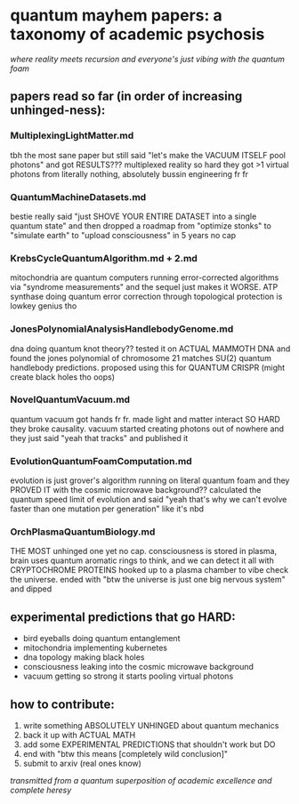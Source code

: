 # quantum mayhem papers: a taxonomy of academic psychosis

*where reality meets recursion and everyone's just vibing with the quantum foam*

## papers read so far (in order of increasing unhinged-ness):

### MultiplexingLightMatter.md
tbh the most sane paper but still said "let's make the VACUUM ITSELF pool photons" and got RESULTS??? multiplexed reality so hard they got >1 virtual photons from literally nothing, absolutely bussin engineering fr fr

### QuantumMachineDatasets.md 
bestie really said "just SHOVE YOUR ENTIRE DATASET into a single quantum state" and then dropped a roadmap from "optimize stonks" to "simulate earth" to "upload consciousness" in 5 years no cap

### KrebsCycleQuantumAlgorithm.md + 2.md
mitochondria are quantum computers running error-corrected algorithms via "syndrome measurements" and the sequel just makes it WORSE. ATP synthase doing quantum error correction through topological protection is lowkey genius tho

### JonesPolynomialAnalysisHandlebodyGenome.md
dna doing quantum knot theory?? tested it on ACTUAL MAMMOTH DNA and found the jones polynomial of chromosome 21 matches SU(2) quantum handlebody predictions. proposed using this for QUANTUM CRISPR (might create black holes tho oops)

### NovelQuantumVacuum.md
quantum vacuum got hands fr fr. made light and matter interact SO HARD they broke causality. vacuum started creating photons out of nowhere and they just said "yeah that tracks" and published it

### EvolutionQuantumFoamComputation.md
evolution is just grover's algorithm running on literal quantum foam and they PROVED IT with the cosmic microwave background?? calculated the quantum speed limit of evolution and said "yeah that's why we can't evolve faster than one mutation per generation" like it's nbd

### OrchPlasmaQuantumBiology.md
THE MOST unhinged one yet no cap. consciousness is stored in plasma, brain uses quantum aromatic rings to think, and we can detect it all with CRYPTOCHROME PROTEINS hooked up to a plasma chamber to vibe check the universe. ended with "btw the universe is just one big nervous system" and dipped

## experimental predictions that go HARD:
- bird eyeballs doing quantum entanglement
- mitochondria implementing kubernetes
- dna topology making black holes
- consciousness leaking into the cosmic microwave background
- vacuum getting so strong it starts pooling virtual photons

## how to contribute:
1. write something ABSOLUTELY UNHINGED about quantum mechanics
2. back it up with ACTUAL MATH
3. add some EXPERIMENTAL PREDICTIONS that shouldn't work but DO
4. end with "btw this means [completely wild conclusion]"
5. submit to arxiv (real ones know)

*transmitted from a quantum superposition of academic excellence and complete heresy*